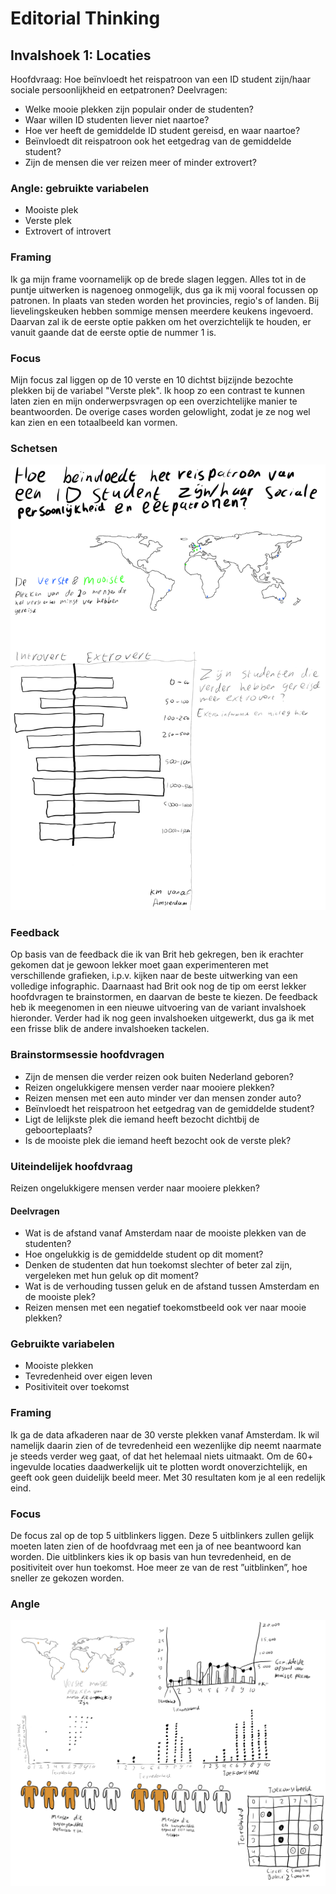 # Editorial Thinking

## Invalshoek 1: Locaties

Hoofdvraag: Hoe beïnvloedt het reispatroon van een ID student zijn/haar sociale persoonlijkheid en eetpatronen?
Deelvragen:

- Welke mooie plekken zijn populair onder de studenten?
- Waar willen ID studenten liever niet naartoe?
- Hoe ver heeft de gemiddelde ID student gereisd, en waar naartoe?
- Beïnvloedt dit reispatroon ook het eetgedrag van de gemiddelde student?
- Zijn de mensen die ver reizen meer of minder extrovert?

### Angle: gebruikte variabelen

- Mooiste plek
- Verste plek
- Extrovert of introvert

### Framing

Ik ga mijn frame voornamelijk op de brede slagen leggen. Alles tot in de puntje uitwerken is nagenoeg onmogelijk, dus ga ik mij vooral focussen op patronen. In plaats van steden worden het provincies, regio's of landen. Bij lievelingskeuken hebben sommige mensen meerdere keukens ingevoerd. Daarvan zal ik de eerste optie pakken om het overzichtelijk te houden, er vanuit gaande dat de eerste optie de nummer 1 is.

### Focus

Mijn focus zal liggen op de 10 verste en 10 dichtst bijzijnde bezochte plekken bij de variabel "Verste plek". Ik hoop zo een contrast te kunnen laten zien en mijn onderwerpsvragen op een overzichtelijke manier te beantwoorden. De overige cases worden gelowlight, zodat je ze nog wel kan zien en een totaalbeeld kan vormen.

### Schetsen

![Eerste uitwerking schetsen infographic](../.gitbook/assets/locaties_infographic_v2.png)

### Feedback

Op basis van de feedback die ik van Brit heb gekregen, ben ik erachter gekomen dat je gewoon lekker moet gaan experimenteren met verschillende grafieken, i.p.v. kijken naar de beste uitwerking van een volledige infographic. Daarnaast had Brit ook nog de tip om eerst lekker hoofdvragen te brainstormen, en daarvan de beste te kiezen. De feedback heb ik meegenomen in een nieuwe uitvoering van de variant invalshoek hieronder. Verder had ik nog geen invalshoeken uitgewerkt, dus ga ik met een frisse blik de andere invalshoeken tackelen.

### Brainstormsessie hoofdvragen

- Zijn de mensen die verder reizen ook buiten Nederland geboren?
- Reizen ongelukkigere mensen verder naar mooiere plekken?
- Reizen mensen met een auto minder ver dan mensen zonder auto?
- Beïnvloedt het reispatroon het eetgedrag van de gemiddelde student?
- Ligt de lelijkste plek die iemand heeft bezocht dichtbij de geboorteplaats?
- Is de mooiste plek die iemand heeft bezocht ook de verste plek?

### Uiteindelijek hoofdvraag

Reizen ongelukkigere mensen verder naar mooiere plekken?

#### Deelvragen

- Wat is de afstand vanaf Amsterdam naar de mooiste plekken van de studenten?
- Hoe ongelukkig is de gemiddelde student op dit moment?
- Denken de studenten dat hun toekomst slechter of beter zal zijn, vergeleken met hun geluk op dit moment?
- Wat is de verhouding tussen geluk en de afstand tussen Amsterdam en de mooiste plek?
- Reizen mensen met een negatief toekomstbeeld ook ver naar mooie plekken?

### Gebruikte variabelen

- Mooiste plekken
- Tevredenheid over eigen leven
- Positiviteit over toekomst

### Framing

Ik ga de data afkaderen naar de 30 verste plekken vanaf Amsterdam. Ik wil namelijk daarin zien of de tevredenheid een wezenlijke dip neemt naarmate je steeds verder weg gaat, of dat het helemaal niets uitmaakt. Om de 60+ ingevulde locaties daadwerkelijk uit te plotten wordt onoverzichtelijk, en geeft ook geen duidelijk beeld meer. Met 30 resultaten kom je al een redelijk eind.

### Focus

De focus zal op de top 5 uitblinkers liggen. Deze 5 uitblinkers zullen gelijk moeten laten zien of de hoofdvraag met een ja of nee beantwoord kan worden. Die uitblinkers kies ik op basis van hun tevredenheid, en de positiviteit over hun toekomst. Hoe meer ze van de rest ”uitblinken”, hoe sneller ze gekozen worden.

### Angle

![Schetsen locaties invalshoek](../.gitbook/assets/locaties_schetsen.png)

